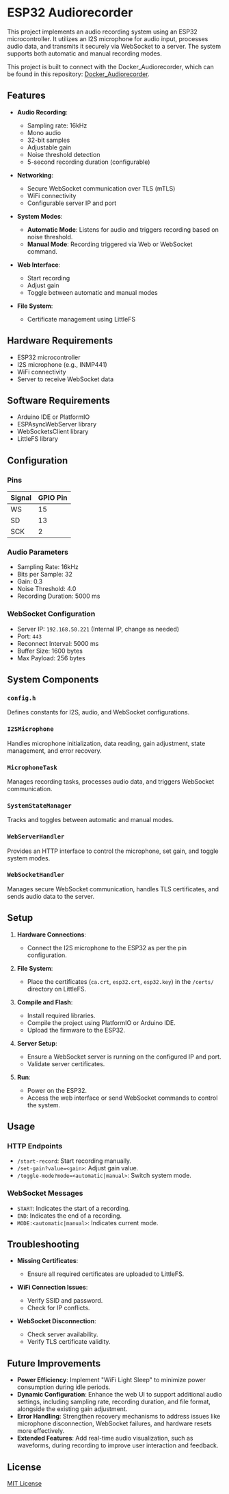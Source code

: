 # ESP32 Audiorecorder

This project implements an audio recording system using an ESP32 microcontroller. It utilizes an I2S microphone for audio input, processes audio data, and transmits it securely via WebSocket to a server. The system supports both automatic and manual recording modes.

This project is built to connect with the Docker_Audiorecorder, which can be found in this repository: [Docker_Audiorecorder](https://github.com/PBergstrom90/Docker_Audiorecorder).

## Features

- **Audio Recording**:
  - Sampling rate: 16kHz
  - Mono audio
  - 32-bit samples
  - Adjustable gain
  - Noise threshold detection
  - 5-second recording duration (configurable)

- **Networking**:
  - Secure WebSocket communication over TLS (mTLS)
  - WiFi connectivity
  - Configurable server IP and port

- **System Modes**:
  - **Automatic Mode**: Listens for audio and triggers recording based on noise threshold.
  - **Manual Mode**: Recording triggered via Web or WebSocket command.

- **Web Interface**:
  - Start recording
  - Adjust gain
  - Toggle between automatic and manual modes

- **File System**:
  - Certificate management using LittleFS

## Hardware Requirements

- ESP32 microcontroller
- I2S microphone (e.g., INMP441)
- WiFi connectivity
- Server to receive WebSocket data

## Software Requirements

- Arduino IDE or PlatformIO
- ESPAsyncWebServer library
- WebSocketsClient library
- LittleFS library

## Configuration

### Pins

| Signal | GPIO Pin |
|--------|----------|
| WS     | 15       |
| SD     | 13       |
| SCK    | 2        |

### Audio Parameters

- Sampling Rate: 16kHz
- Bits per Sample: 32
- Gain: 0.3
- Noise Threshold: 4.0
- Recording Duration: 5000 ms

### WebSocket Configuration

- Server IP: `192.168.50.221` (Internal IP, change as needed)
- Port: `443`
- Reconnect Interval: 5000 ms
- Buffer Size: 1600 bytes
- Max Payload: 256 bytes

## System Components

### `config.h`
Defines constants for I2S, audio, and WebSocket configurations.

### `I2SMicrophone`
Handles microphone initialization, data reading, gain adjustment, state management, and error recovery.

### `MicrophoneTask`
Manages recording tasks, processes audio data, and triggers WebSocket communication.

### `SystemStateManager`
Tracks and toggles between automatic and manual modes.

### `WebServerHandler`
Provides an HTTP interface to control the microphone, set gain, and toggle system modes.

### `WebSocketHandler`
Manages secure WebSocket communication, handles TLS certificates, and sends audio data to the server.

## Setup

1. **Hardware Connections**:
   - Connect the I2S microphone to the ESP32 as per the pin configuration.

2. **File System**:
   - Place the certificates (`ca.crt`, `esp32.crt`, `esp32.key`) in the `/certs/` directory on LittleFS.

3. **Compile and Flash**:
   - Install required libraries.
   - Compile the project using PlatformIO or Arduino IDE.
   - Upload the firmware to the ESP32.

4. **Server Setup**:
   - Ensure a WebSocket server is running on the configured IP and port.
   - Validate server certificates.

5. **Run**:
   - Power on the ESP32.
   - Access the web interface or send WebSocket commands to control the system.

## Usage

### HTTP Endpoints

- `/start-record`: Start recording manually.
- `/set-gain?value=<gain>`: Adjust gain value.
- `/toggle-mode?mode=<automatic|manual>`: Switch system mode.

### WebSocket Messages

- `START`: Indicates the start of a recording.
- `END`: Indicates the end of a recording.
- `MODE:<automatic|manual>`: Indicates current mode.

## Troubleshooting

- **Missing Certificates**:
  - Ensure all required certificates are uploaded to LittleFS.

- **WiFi Connection Issues**:
  - Verify SSID and password.
  - Check for IP conflicts.

- **WebSocket Disconnection**:
  - Check server availability.
  - Verify TLS certificate validity.

## Future Improvements

- **Power Efficiency**: Implement "WiFi Light Sleep" to minimize power consumption during idle periods.
- **Dynamic Configuration**: Enhance the web UI to support additional audio settings, including sampling rate, recording duration, and file format, alongside the existing gain adjustment.
- **Error Handling**: Strengthen recovery mechanisms to address issues like microphone disconnection, WebSocket failures, and hardware resets more effectively.
- **Extended Features**: Add real-time audio visualization, such as waveforms, during recording to improve user interaction and feedback.

## License

[MIT License](LICENSE)
